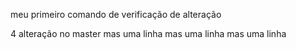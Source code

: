 meu primeiro comando de verificação de alteração

4 alteração no master
mas uma linha 
mas uma linha 
mas uma linha 
